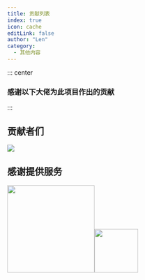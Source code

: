 ```yaml
---
title: 贡献列表
index: true
icon: cache
editLink: false
author: "Len"
category:
  - 其他内容
---
```


::: center

### 感谢以下大佬为此项目作出的贡献 

:::

## 贡献者们

<a href="https://github.com/mon030/PANLING/graphs/contributors">
  <img src="https://contrib.rocks/image?repo=mon030/PANLING" />
</a>



## 感谢提供服务

[<img src="https://theme-hope-assets.vuejs.press/logo.svg" weight="100" height="200"/>](https://theme-hope.vuejs.press/)[<img src="https://s3.amazonaws.com/erxes/github/cloudflare.png" weight="100" height="100"/>](https://www.cloudflare.com/)

